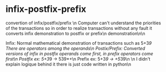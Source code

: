 # infix-postfix-prefix
convertion of infix/postfix/prefix \n 
Computer can't understand the priorities of the transactions so in order to realize transactions without any fault it converts infix demonstration to postfix or prefix\n demonstration\n\n  

Infix: Normal mathematical demonstration of transactions such as 5+3*9 There are operators among the operands\n
Postix/Prefix: Converted versions of infix in postfix operands come first, in prefix operators come first\n
Postfix ex: 5+3*9 -> 539*+\n
Prefix ex: 5+3*9 -> +5*39\n
\n
I didn't explain logique behind it there is just code written in python\n
